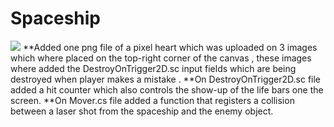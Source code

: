 # Spaceship
[![](http://img.youtube.com/vi/geWZbNKDEiI/0.jpg)](http://www.youtube.com/watch?v=geWZbNKDEiI "Spaceship")
**Added one png file of a pixel heart which was uploaded on 3 images which where placed on the top-right corner of the canvas , these images where added the DestroyOnTrigger2D.sc input fields which are being destroyed when player makes a mistake . 
**On DestroyOnTrigger2D.sc file added a hit counter which also controls the show-up of the life bars one the screen.
**On Mover.cs file added a function that registers a collision between a laser shot from the spaceship and the enemy object.

